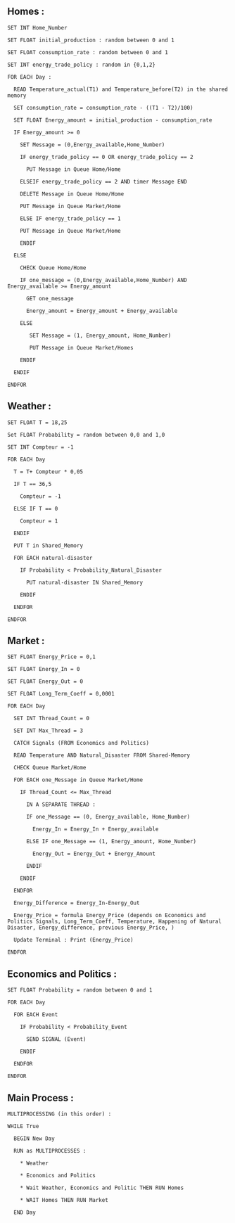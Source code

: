 ## Homes :

    SET INT Home_Number

    SET FLOAT initial_production : random between 0 and 1 

    SET FLOAT consumption_rate : random between 0 and 1 

    SET INT energy_trade_policy : random in {0,1,2} 

    FOR EACH Day :

      READ Temperature_actual(T1) and Temperature_before(T2) in the shared memory

      SET consumption_rate = consumption_rate - ((T1 - T2)/100)

      SET FLOAT Energy_amount = initial_production - consumption_rate

      IF Energy_amount >= 0

        SET Message = (0,Energy_available,Home_Number)
    
        IF energy_trade_policy == 0 OR energy_trade_policy == 2

          PUT Message in Queue Home/Home

        ELSEIF energy_trade_policy == 2 AND timer Message END

        DELETE Message in Queue Home/Home

        PUT Message in Queue Market/Home

        ELSE IF energy_trade_policy == 1

        PUT Message in Queue Market/Home

        ENDIF

      ELSE
  
        CHECK Queue Home/Home

        IF one_message = (0,Energy_available,Home_Number) AND Energy_available >= Energy_amount

          GET one_message

          Energy_amount = Energy_amount + Energy_available

        ELSE 

           SET Message = (1, Energy_amount, Home_Number) 

           PUT Message in Queue Market/Homes

        ENDIF

      ENDIF

    ENDFOR

## Weather :

    SET FLOAT T = 18,25

    Set FLOAT Probability = random between 0,0 and 1,0 

    SET INT Compteur = -1

    FOR EACH Day

      T = T+ Compteur * 0,05 

      IF T == 36,5

        Compteur = -1

      ELSE IF T == 0

        Compteur = 1

      ENDIF

      PUT T in Shared_Memory

      FOR EACH natural-disaster

        IF Probability < Probability_Natural_Disaster

          PUT natural-disaster IN Shared_Memory 

        ENDIF

      ENDFOR

    ENDFOR

## Market :

    SET FLOAT Energy_Price = 0,1

    SET FLOAT Energy_In = 0

    SET FLOAT Energy_Out = 0

    SET FLOAT Long_Term_Coeff = 0,0001

    FOR EACH Day

      SET INT Thread_Count = 0

      SET INT Max_Thread = 3

      CATCH Signals (FROM Economics and Politics)

      READ Temperature AND Natural_Disaster FROM Shared-Memory

      CHECK Queue Market/Home

      FOR EACH one_Message in Queue Market/Home

        IF Thread_Count <= Max_Thread 

          IN A SEPARATE THREAD :

          IF one_Message == (0, Energy_available, Home_Number)

            Energy_In = Energy_In + Energy_available

          ELSE IF one_Message == (1, Energy_amount, Home_Number) 

            Energy_Out = Energy_Out + Energy_Amount

          ENDIF

        ENDIF

      ENDFOR

      Energy_Difference = Energy_In-Energy_Out

      Energy_Price = formula Energy_Price (depends on Economics and Politics Signals, Long_Term_Coeff, Temperature, Happening of Natural Disaster, Energy_difference, previous Energy_Price, )

      Update Terminal : Print (Energy_Price)
   
    ENDFOR

## Economics and Politics :

    SET FLOAT Probability = random between 0 and 1

    FOR EACH Day	

      FOR EACH Event 

        IF Probability < Probability_Event

          SEND SIGNAL (Event)

        ENDIF

      ENDFOR

    ENDFOR

## Main Process :

    MULTIPROCESSING (in this order) :

    WHILE True 

      BEGIN New Day

      RUN as MULTIPROCESSES :

        * Weather

        * Economics and Politics 

        * Wait Weather, Economics and Politic THEN RUN Homes

        * WAIT Homes THEN RUN Market

      END Day

  
